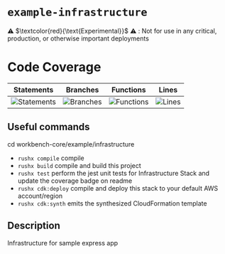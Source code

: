 # `example-infrastructure`

⚠️ $\textcolor{red}{\text{Experimental}}$ ⚠️ : Not for use in any critical, production, or otherwise important deployments

# Code Coverage
| Statements                  | Branches                | Functions                 | Lines             |
| --------------------------- | ----------------------- | ------------------------- | ----------------- |
| ![Statements](https://img.shields.io/badge/statements-100%25-brightgreen.svg?style=flat) | ![Branches](https://img.shields.io/badge/branches-100%25-brightgreen.svg?style=flat) | ![Functions](https://img.shields.io/badge/functions-100%25-brightgreen.svg?style=flat) | ![Lines](https://img.shields.io/badge/lines-100%25-brightgreen.svg?style=flat) |


## Useful commands
cd workbench-core/example/infrastructure
 * `rushx compile`         compile
 * `rushx build`           compile and build this project
 * `rushx test`            perform the jest unit tests for Infrastructure Stack and update the coverage badge on readme
 * `rushx cdk:deploy`      compile and deploy this stack to your default AWS account/region
 * `rushx cdk:synth`       emits the synthesized CloudFormation template

 ## Description

 Infrastructure for sample express app

